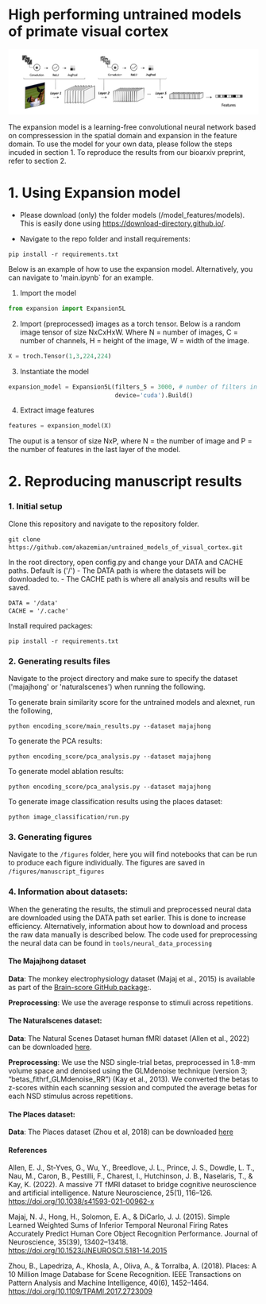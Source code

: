 # High performing untrained models of primate visual cortex

![The expansion model architecture](model.png)

The expansion model is a learning-free convolutional neural network based on compressession in the spatial domain and expansion in the feature domain. To use the model for your own data, please follow the steps incuded in section 1. To reproduce the results from our bioarxiv preprint, refer to section 2. 


# 1. Using Expansion model

- Please download (only) the folder models (/model_features/models). This is easily done using https://download-directory.github.io/.
  

- Navigate to the repo folder and install requirements:
```
pip install -r requirements.txt 
```

Below is an example of how to use the expansion model. Alternatively, you can navigate to 'main.ipynb` for an example.

1. Import the model
```python
from expansion import Expansion5L
```

2. Import (preprocessed) images as a torch tensor. Below is a random image tensor of size NxCxHxW. Where N = number of images, C = number of channels, H = height of the image, W = width of the image.
   
```python
X = troch.Tensor(1,3,224,224)
```

3. Instantiate the model
```python
expansion_model = Expansion5L(filters_5 = 3000, # number of filters in the last convolution layer of the model
                              device='cuda').Build()

```

4. Extract image features
```python
features = expansion_model(X)
```

The ouput is a tensor of size NxP, where N = the number of image and P = the number of features in the last layer of the model.


# 2. Reproducing manuscript results

### 1. Initial setup

Clone this repository and navigate to the repository folder.
```
git clone https://github.com/akazemian/untrained_models_of_visual_cortex.git
```

In the root directory, open config.py and change your DATA and CACHE paths. Default is ('/')
    - The DATA path is where the datasets will be downloaded to.
    - The CACHE path is where all analysis and results will be saved.
```
DATA = '/data' 
CACHE = '/.cache' 
```

Install required packages:
```
pip install -r requirements.txt 
```

### 2. Generating results files

Navigate to the project directory and make sure to specify the dataset ('majajhong' or 'naturalscenes') when running the following.

To generate brain similarity score for the untrained models and alexnet,  run the following, 
```
python encoding_score/main_results.py --dataset majajhong
```

To generate the PCA results:
```
python encoding_score/pca_analysis.py --dataset majajhong
```

To generate model ablation results:
```
python encoding_score/pca_analysis.py --dataset majajhong
```

To generate image classification results using the places dataset:
```
python image_classification/run.py 
```

### 3. Generating figures

Navigate to the ```/figures``` folder, here you will find notebooks that can be run to produce each figure individually. The figures are saved in ```/figures/manuscript_figures```

### 4. Information about datasets:

When the generating the results, the stimuli and preprocessed neural data are downloaded using the DATA path set earlier. This is done to increase efficiency. Alternatively, information about how to download and process the raw data manually is described below. The code used for preprocessing the neural data can be found in ```tools/neural_data_processing```

#### The Majajhong dataset 

**Data**: The monkey electrophysiology dataset (Majaj et al., 2015) is available as part of the [Brain-score GitHub package](https://github.com/brain-score):. 

**Preprocessing**: We use the average response to stimuli across repetitions. 

#### The Naturalscenes dataset:

**Data**: The Natural Scenes Dataset human fMRI dataset (Allen et al., 2022) can be downloaded [here](https://naturalscenesdataset.org/). 

**Preprocessing**: We use the NSD single-trial betas, preprocessed in 1.8-mm volume space and denoised using the GLMdenoise technique (version 3; “betas_fithrf_GLMdenoise_RR”) (Kay et al., 2013). We converted the betas to z-scores within each scanning session and computed the average betas for each NSD stimulus across repetitions. 


#### The Places dataset:

**Data**: The Places dataset (Zhou et al, 2018) can be downloaded [here](http://places2.csail.mit.edu/)


#### References

Allen, E. J., St-Yves, G., Wu, Y., Breedlove, J. L., Prince, J. S., Dowdle, L. T., Nau, M., Caron, B., Pestilli, F., Charest, I., Hutchinson, J. B., Naselaris, T., & Kay, K. (2022). A massive 7T fMRI dataset to bridge cognitive neuroscience and artificial intelligence. Nature Neuroscience, 25(1), 116–126. https://doi.org/10.1038/s41593-021-00962-x 

Majaj, N. J., Hong, H., Solomon, E. A., & DiCarlo, J. J. (2015). Simple Learned Weighted Sums of Inferior Temporal Neuronal Firing Rates Accurately Predict Human Core Object Recognition Performance. Journal of Neuroscience, 35(39), 13402–13418. https://doi.org/10.1523/JNEUROSCI.5181-14.2015 

Zhou, B., Lapedriza, A., Khosla, A., Oliva, A., & Torralba, A. (2018). Places: A 10 Million Image Database for Scene Recognition. IEEE Transactions on Pattern Analysis and Machine Intelligence, 40(6), 1452–1464. https://doi.org/10.1109/TPAMI.2017.2723009 



  
  
